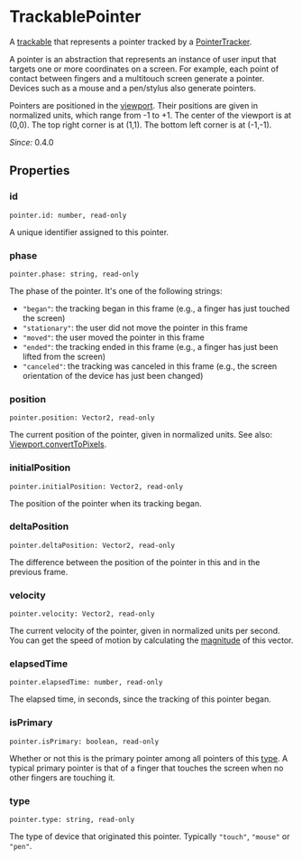 # TrackablePointer

A [trackable](trackable.md) that represents a pointer tracked by a [PointerTracker](pointer-tracker.md).

A pointer is an abstraction that represents an instance of user input that targets one or more coordinates on a screen. For example, each point of contact between fingers and a multitouch screen generate a pointer. Devices such as a mouse and a pen/stylus also generate pointers.

Pointers are positioned in the [viewport](viewport.md). Their positions are given in normalized units, which range from -1 to +1. The center of the viewport is at (0,0). The top right corner is at (1,1). The bottom left corner is at (-1,-1).

*Since:* 0.4.0

## Properties

### id

`pointer.id: number, read-only`

A unique identifier assigned to this pointer.

### phase

`pointer.phase: string, read-only`

The phase of the pointer. It's one of the following strings:

* `"began"`: the tracking began in this frame (e.g., a finger has just touched the screen)
* `"stationary"`: the user did not move the pointer in this frame
* `"moved"`: the user moved the pointer in this frame
* `"ended"`: the tracking ended in this frame (e.g., a finger has just been lifted from the screen)
* `"canceled"`: the tracking was canceled in this frame (e.g., the screen orientation of the device has just been changed)

### position

`pointer.position: Vector2, read-only`

The current position of the pointer, given in normalized units. See also: [Viewport.convertToPixels](viewport.md#converttopixels).

### initialPosition

`pointer.initialPosition: Vector2, read-only`

The position of the pointer when its tracking began.

### deltaPosition

`pointer.deltaPosition: Vector2, read-only`

The difference between the position of the pointer in this and in the previous frame.

### velocity

`pointer.velocity: Vector2, read-only`

The current velocity of the pointer, given in normalized units per second. You can get the speed of motion by calculating the [magnitude](vector2.md#length) of this vector.

### elapsedTime

`pointer.elapsedTime: number, read-only`

The elapsed time, in seconds, since the tracking of this pointer began.

### isPrimary

`pointer.isPrimary: boolean, read-only`

Whether or not this is the primary pointer among all pointers of this [type](#type). A typical primary pointer is that of a finger that touches the screen when no other fingers are touching it.

### type

`pointer.type: string, read-only`

The type of device that originated this pointer. Typically `"touch"`, `"mouse"` or `"pen"`.
